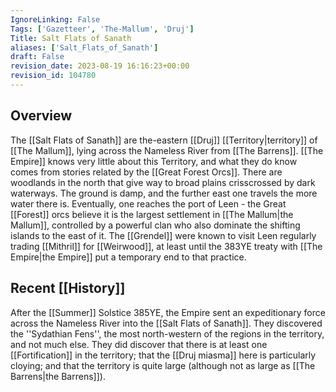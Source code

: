 ```yaml
---
IgnoreLinking: False
Tags: ['Gazetteer', 'The-Mallum', 'Druj']
Title: Salt Flats of Sanath
aliases: ['Salt_Flats_of_Sanath']
draft: False
revision_date: 2023-08-19 16:16:23+00:00
revision_id: 104780
---
```


## Overview
The [[Salt Flats of Sanath]] are the-eastern [[Druj]] [[Territory|territory]] of [[The Mallum]], lying across the Nameless River from [[The Barrens]]. [[The Empire]] knows very little about this Territory, and what they do know comes from stories related by the [[Great Forest Orcs]]. There are woodlands in the north that give way to broad plains crisscrossed by dark waterways. The ground is damp, and the further east one travels the more water there is. Eventually, one reaches the port of Leen - the Great [[Forest]] orcs believe it is the largest settlement in [[The Mallum|the Mallum]], controlled by a powerful clan who also dominate the shifting islands to the east of it. The [[Grendel]] were known to visit Leen regularly trading [[Mithril]] for [[Weirwood]], at least until the 383YE treaty with [[The Empire|the Empire]] put a temporary end to that practice.
## Recent [[History]]
After the [[Summer]] Solstice 385YE, the Empire sent an expeditionary force across the Nameless River into the [[Salt Flats of Sanath]]. They discovered the ''Sydathian Fens'', the most north-western of the regions in the territory, and not much else. They did discover that there is at least one [[Fortification]] in the territory; that the [[Druj miasma]] here is particularly cloying; and that the territory is quite large (although not as large as [[The Barrens|the Barrens]]).
